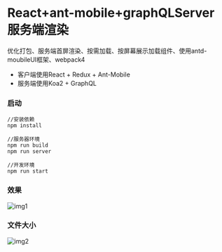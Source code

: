 # React+ant-mobile+graphQLServer 服务端渲染 
优化打包、服务端首屏渲染、按需加载、按屏幕展示加载组件、使用antd-moubileUI框架、webpack4


* 客户端使用React + Redux + Ant-Mobile
* 服务端使用Koa2 + GraphQL 

### 启动

``` 
//安装依赖
npm install

//服务器环境
npm run build
npm run server

//开发环境
npm run start

```
### 效果
![img1](https://github.com/tzuser/ant-mobile-base/blob/master/other/img1.jpg)
### 文件大小
![img2](https://github.com/tzuser/ant-mobile-base/blob/master/other/img2.jpg)
